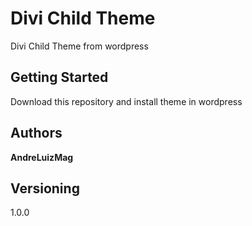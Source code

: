 # Divi Child Theme

Divi Child Theme from wordpress


## Getting Started

Download this repository and install theme in wordpress


## Authors

**AndreLuizMag**


## Versioning

1.0.0
